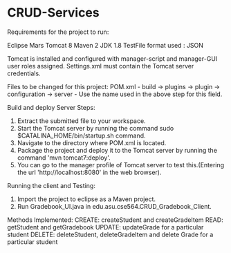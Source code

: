 # CRUD-Services
Requirements for the project to run:

Eclipse Mars
Tomcat 8
Maven 2
JDK 1.8
TestFile format used : JSON

Tomcat is installed and configured with manager-script and manager-GUI user roles assigned.
Settings.xml must contain the Tomcat server credentials.

Files to be changed for this project:
POM.xml - build -> plugins -> plugin -> configuration -> server - Use the name used in the above step for this field.

Build and deploy Server Steps:
1) Extract the submitted file to your workspace.
2) Start the Tomcat server by running the command sudo $CATALINA_HOME/bin/startup.sh command. 
3) Navigate to the directory where POM.xml is located.
4) Package the project and deploy it to the Tomcat server by running the command 'mvn tomcat7:deploy'.
5) You can go to the manager profile of Tomcat server to test this.(Entering the url 'http://localhost:8080' in the web browser).

Running the client and Testing:
1) Import the project to eclipse as a Maven project.
2) Run Gradebook_UI.java in edu.asu.cse564.CRUD_Gradebook_Client.

Methods Implemented:
CREATE: createStudent and createGradeItem
READ: getStudent and getGradebook
UPDATE: updateGrade for a particular student
DELETE: deleteStudent, deleteGradeItem and delete Grade for a particular student


